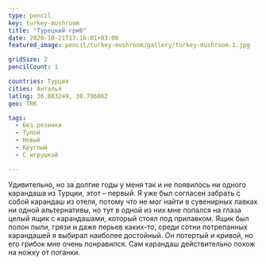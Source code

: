 ```yaml
---
type: pencil
key: turkey-mushroom
title: "Турецкий гриб"
date: 2020-10-21T17:16:01+03:00
featured_image: pencil/turkey-mushroom/gallery/turkey-mushroom-1.jpg

gridSize: 2
pencilCount: 1

countries: Турция
cities: Анталья
latlng: 36.883249, 30.706062
geo: TRK

tags:
  - Без резинки
  - Тупой
  - Новый
  - Круглый
  - С игрушкой

---
```


Удивительно, но за долгие годы у меня так и не появилось ни одного карандаша из Турции, этот – первый. Я уже был согласен забрать с собой карандаш из отеля, потому что не мог найти в сувенирных лавках ни одной альтернативы, но тут в одной из них мне попался на глаза целый ящик с карандашами, который стоял под прилавком. Ящик был полон пыли, грязи и даже перьев каких-то, среди сотни потрепанных карандашей я выбирал наиболее достойный. Он потертый и кривой, но его грибок мне очень понравился. Сам карандаш действительно похож на ножку от поганки.

